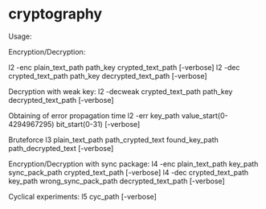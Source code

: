 # cryptography

Usage:

Encryption/Decryption: 

l2 -enc plain_text_path path_key crypted_text_path [-verbose]
l2 -dec crypted_text_path path_key decrypted_text_path [-verbose]

Decryption with weak key:
l2 -decweak crypted_text_path path_key decrypted_text_path [-verbose]

Obtaining of error propagation time 
l2 -err key_path value_start(0-4294967295) bit_start(0-31) [-verbose]

Bruteforce
l3 plain_text_path path_crypted_text found_key_path path_decrypted_text [-verbose]

Encryption/Decryption with sync package: 
l4 -enc plain_text_path key_path sync_pack_path crypted_text_path [-verbose]
l4 -dec crypted_text_path key_path wrong_sync_pack_path decrypted_text_path [-verbose]

Cyclical experiments: 
l5 cyc_path [-verbose]